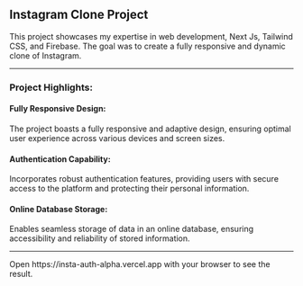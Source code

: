 <h2>Instagram Clone Project</h2>
 
This project showcases my expertise in web development, Next Js, Tailwind CSS, and Firebase. The goal was to create a fully responsive and dynamic clone of Instagram.
<hr>
<h3>Project Highlights:</h3>

<h4>Fully Responsive Design:</h4> The project boasts a fully responsive and adaptive design, ensuring optimal user experience across various devices and screen sizes.
<h4>Authentication Capability:</h4> Incorporates robust authentication features, providing users with secure access to the platform and protecting their personal information.
<h4>Online Database Storage:</h4>  Enables seamless storage of data in an online database, ensuring accessibility and reliability of stored information.

<hr>
Open https://insta-auth-alpha.vercel.app with your browser to see the result.
